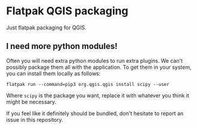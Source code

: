 # Flatpak QGIS packaging

Just flatpak packaging for QGIS.

## I need more python modules!
Often you will need extra python modules to run extra plugins. We can't possibly package them all with
the application. To get them in your system, you can install them locally as follows:

```
flatpak run --command=pip3 org.qgis.qgis install scipy --user
```

Where `scipy` is the package you want, replace it with whatever you think it might be necessary.

If you feel like it definitely should be bundled, don't hesitate to report an issue in this repository.
